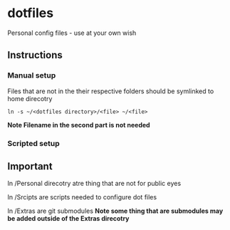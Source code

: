 # dotfiles
Personal config files - use at your own wish

## Instructions

### Manual setup

Files that are not in the their respective folders should be symlinked to home direcotry

```console
ln -s ~/<dotfiles directory>/<file> ~/<file>
```
**Note Filename in the second part is not needed**

### Scripted setup

## Important

In /Personal direcotry atre thing that are not for public eyes

In /Srcipts are scripts needed to configure dot files

In /Extras are git submodules
**Note some thing that are submodules may be added outside of the Extras direcotry**

